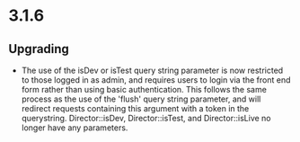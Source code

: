 # 3.1.6

## Upgrading

 * The use of the isDev or isTest query string parameter is now restricted to those logged in as admin,
   and requires users to login via the front end form rather than using basic authentication. This
   follows the same process as the use of the 'flush' query string parameter, and will redirect
   requests containing this argument with a token in the querystring.
   Director::isDev, Director::isTest, and Director::isLive no longer have any parameters.
